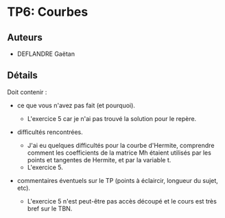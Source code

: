 TP6: Courbes
============


## Auteurs

 - DEFLANDRE Gaëtan


## Détails

Doit contenir :
 - ce que vous n'avez pas fait (et pourquoi).
   - L'exercice 5 car je n'ai pas trouvé la solution pour le repère.

 - difficultés rencontrées.
   - J'ai eu quelques difficultés pour la courbe d'Hermite, comprendre
     comment les coefficients de la matrice Mh étaient utilisés par
     les points et tangentes de Hermite, et par la variable t.
   - L'exercice 5.

 - commentaires éventuels sur le TP (points à éclaircir, longueur du
   sujet, etc).
   - L'exercice 5 n'est peut-être pas accès découpé et le cours est
     très bref sur le TBN.
